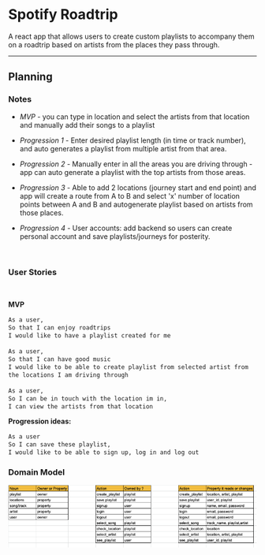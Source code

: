 # Spotify Roadtrip


A react app that allows users to create custom playlists to accompany them on a roadtrip based on artists from the places they pass through. 


---------------------

## Planning
### Notes
- *MVP* - you can type in location and select the artists from that location and manually add their songs to a playlist

- *Progression 1* - Enter desired playlist length (in time or track number), and auto generates a playlist from multiple artist from that area.

- *Progression 2* - Manually enter in all the areas you are driving through -  app can auto generate a playlist with the top artists from those areas.
  
- *Progression 3* - Able to add 2 locations (journey start and end point) and app will create a route from A to B and select 'x' number of location points between A and B and autogenerate playlist based on artists from those places.

- *Progression 4* - User accounts: add backend so users can create personal account and save playlists/journeys for posterity. 

<br>

### User Stories

<br>

**MVP**

```
As a user, 
So that I can enjoy roadtrips
I would like to have a playlist created for me

As a user, 
So that I can have good music
I would like to be able to create playlist from selected artist from the locations I am driving through

As a user,
So I can be in touch with the location im in,
I can view the artists from that location
```

**Progression ideas:** 
```
As a user
So I can save these playlist, 
I would like to be able to sign up, log in and log out
```

### Domain Model
![Domain Model MVP](public/images/spotify-roadtrip-MVP-domain-model.png)



